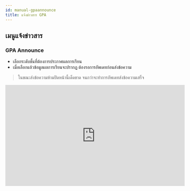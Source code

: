 ```yaml
---
id: manual-gpaannounce
title: แจ้งข่าวสาร GPA
---
```

## เมนูแจ้งข่าวสาร

 ### GPA Announce
* เลือกระดับชั้นที่ต้องการประกาศผลการเรียน
* เมื่อเลือกแล้วข้อมูลผลการเรียนจะปรากฏ ต้องรอการอัพเดทก่อนส่งข้อความ

> ในขณะส่งข้อความห้ามปิดหน้านี้เด็ดขาด จนกว่าจะทำการอัพเดทส่งข้อความเสร็จ

<iframe width="560" height="315" src="https://www.youtube.com/embed/j0_I3HVhP48?rel=0&amp;controls=0&amp;showinfo=0" frameborder="0" allow="autoplay; encrypted-media" allowfullscreen></iframe>